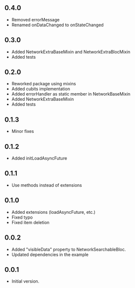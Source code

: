 ## 0.4.0

- Removed errorMessage
- Renamed onDataChanged to onStateChanged

## 0.3.0

- Added NetworkExtraBaseMixin and NetworkExtraBlocMixin
- Added tests

## 0.2.0

- Reworked package using mixins
- Added cubits implementation
- Added errorHandler as static member in NetworkBaseMixin
- Added NetworkExtraBaseMixin
- Added tests

## 0.1.3

- Minor fixes

## 0.1.2

- Added initLoadAsyncFuture

## 0.1.1

- Use methods instead of extensions

## 0.1.0

- Added extensions (loadAsyncFuture, etc.)
- Fixed typo
- Fixed item deletion 


## 0.0.2

- Added "visibleData" property to NetworkSearchableBloc.
- Updated dependencies in the example

## 0.0.1

- Initial version.